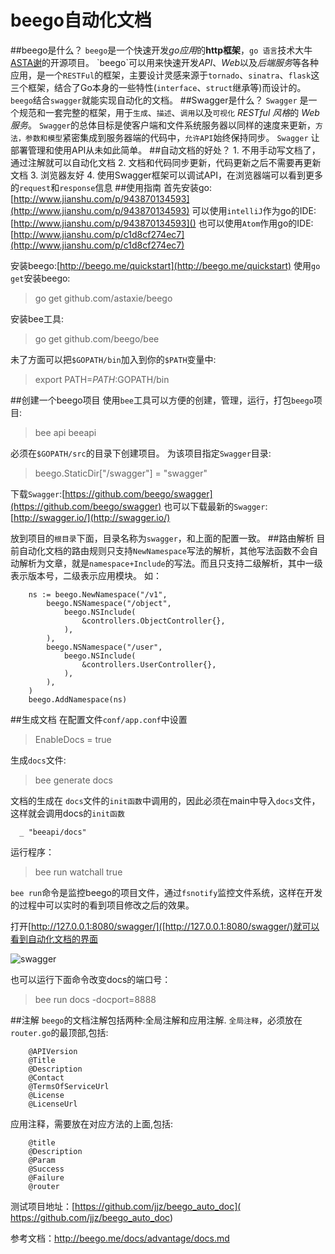 # beego自动化文档
##beego是什么？
`beego`是一个快速开发*go应用*的**http框架**，`go 语言`技术大牛[ASTA谢](http://weibo.com/533452688?refer_flag=1005055013_)的开源项目。
`beego`可以用来快速开发*API*、*Web*以及*后端服务*等各种应用，是一个`RESTFul`的框架，主要设计灵感来源于`tornado`、`sinatra`、`flask`这三个框架，结合了Go本身的一些特性(`interface`、`struct`继承等)而设计的。
`beego`结合`swagger`就能实现自动化的文档。
##Swagger是什么？
`Swagger` 是一个规范和一套完整的框架，用于`生成`、`描述`、`调用`以及`可视化` *RESTful 风格*的 *Web 服务*。
`Swagger`的总体目标是使客户端和文件系统服务器以同样的速度来更新，`方法，参数和模型`紧密集成到服务器端的代码中，`允许API`始终保持同步。
`Swagger` 让部署管理和使用API从未如此简单。
##自动文档的好处？
    1. 不用手动写文档了，通过注解就可以自动化文档
    2. 文档和代码同步更新，代码更新之后不需要再更新文档
    3. 浏览器友好
    4. 使用Swagger框架可以调试API，在浏览器端可以看到更多的`request`和`response`信息
##使用指南
首先安装go:[http://www.jianshu.com/p/943870134593](http://www.jianshu.com/p/943870134593)
可以使用`intelliJ`作为go的IDE:[http://www.jianshu.com/p/943870134593]()
也可以使用`Atom`作用go的IDE:[http://www.jianshu.com/p/c1d8cf274ec7](http://www.jianshu.com/p/c1d8cf274ec7)

安装beego:[http://beego.me/quickstart](http://beego.me/quickstart)
使用`go get`安装beego:
>go get github.com/astaxie/beego

安装bee工具:
>go get github.com/beego/bee

未了方面可以把`$GOPATH/bin`加入到你的`$PATH`变量中:
>export PATH=$PATH:$GOPATH/bin

##创建一个beego项目
使用`bee`工具可以方便的创建，管理，运行，打包`beego`项目:
>bee api beeapi

必须在`$GOPATH/src`的目录下创建项目。
为该项目指定`Swagger`目录:
>beego.StaticDir["/swagger"] = "swagger"

下载`Swagger`:[https://github.com/beego/swagger](https://github.com/beego/swagger)
也可以下载最新的`Swagger`:[http://swagger.io/](http://swagger.io/)

放到项目的`根目录`下面，目录名称为`swagger`，和上面的配置一致。
  ##路由解析
目前自动化文档的路由规则只支持`NewNamespace`写法的解析，其他写法函数不会自动解析为文章，就是`namespace+Include`的写法。而且只支持二级解析，其中一级表示版本号，二级表示应用模块。
如：
```
    ns := beego.NewNamespace("/v1",
		beego.NSNamespace("/object",
			beego.NSInclude(
				&controllers.ObjectController{},
			),
		),
		beego.NSNamespace("/user",
			beego.NSInclude(
				&controllers.UserController{},
			),
		),
	)
	beego.AddNamespace(ns)
```
##生成文档
在配置文件`conf/app.conf`中设置
  >  EnableDocs = true

生成`docs`文件:
>bee generate docs

文档的生成在 `docs`文件的`init函数`中调用的，因此必须在main中导入`docs`文件，这样就会调用docs的`init函数`
```  
  _ "beeapi/docs"
```
运行程序：
>bee run watchall true

 `bee run`命令是监控beego的项目文件，通过`fsnotify`监控文件系统，这样在开发的过程中可以实时的看到项目修改之后的效果。

打开[http://127.0.0.1:8080/swagger/]([http://127.0.0.1:8080/swagger/)就可以看到自动化文档的界面

![swagger](http://upload-images.jianshu.io/upload_images/22188-957e6318de300042.png?imageMogr2/auto-orient/strip%7CimageView2/2/w/1240)

也可以运行下面命令改变docs的端口号：
>bee run docs -docport=8888

##注解
`beego`的文档注解包括两种:全局注解和应用注解.
`全局注释`，必须放在`router.go`的最顶部,包括:
```
    @APIVersion
    @Title
    @Description
    @Contact
    @TermsOfServiceUrl
    @License
    @LicenseUrl
```
应用注释，需要放在对应方法的上面,包括:
```
    @title
    @Description
    @Param
    @Success
    @Failure
    @router 
```

测试项目地址：[https://github.com/jjz/beego_auto_doc](
https://github.com/jjz/beego_auto_doc)

参考文档：http://beego.me/docs/advantage/docs.md

 


